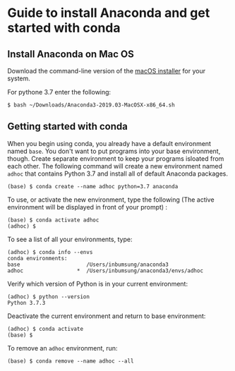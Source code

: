 # Guide to install Anaconda and get started with conda

## Install Anaconda on Mac OS
Download the command-line version of the [macOS installer](https://www.anaconda.com/downloads#macos) for your system.

For pythone 3.7 enter the following:
```
$ bash ~/Downloads/Anaconda3-2019.03-MacOSX-x86_64.sh 
```

## Getting started with conda
When you begin using conda, you already have a default environment named `base`. You don't want to put programs into your base environment, though. Create separate environment to keep your programs isloated from each other. 
The following command will create a new environment named `adhoc` that contains Python 3.7 and install all of default Anaconda packages. 
```
(base) $ conda create --name adhoc python=3.7 anaconda
```

To use, or activate the new environment, type the following (The active environment will be displayed in front of your prompt) :
```
(base) $ conda activate adhoc
(adhoc) $
```

To see a list of all your environments, type:
```
(adhoc) $ conda info --envs
conda environments:
base                     /Users/inbumsung/anaconda3
adhoc                 *  /Users/inbumsung/anaconda3/envs/adhoc
```

Verify which version of Python is in your current environment:
```
(adhoc) $ python --version
Python 3.7.3
```

Deactivate the current environment and return to base environment:
```
(adhoc) $ conda activate
(base) $
```

To remove an `adhoc` environment, run:
```
(base) $ conda remove --name adhoc --all
```
